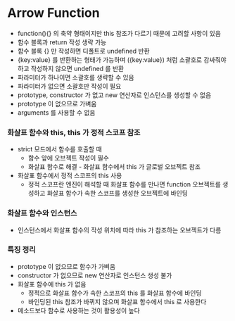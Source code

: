 # Arrow Function

- function(){} 의 축약 형태이지만 this 참조가 다르기 때문에 고려할 사항이 있음
- 함수 블록과 return 작성 생략 가능
- 함수 블록 {} 만 작성하면 디폴트로 undefined 반환
- {key:value} 를 반환하는 형태가 가능하며 ({key:value}) 처럼 소괄호로 감싸줘야하고 작성하지 않으면 undefined 를 반환
- 파라미터가 하나이면 소괄호를 생략할 수 있음
- 파라미터가 없으면 소괄호만 작성이 필요
- prototype, constructor 가 없고 new 연산자로 인스턴스를 생성할 수 없음
- prototype 이 없으므로 가벼움
- arguments 를 사용할 수 없음

### 화살표 함수와 this, this 가 정적 스코프 참조

- strict 모드에서 함수를 호출할 때
    - 함수 앞에 오브젝트 작성이 필수
    - 화살표 함수로 해결 - 화살표 함수에서 this 가 글로벌 오브젝트 참조
- 화살표 함수에서 정적 스코프의 this 사용
    - 정적 스코프란 엔진이 해석할 때 화살표 함수를 만나면 function 오브젝트를 생성하고 화살표 함수가 속한 스코프를 생성한 오브젝트에 바인딩

### 화살표 함수와 인스턴스

- 인스턴스에서 화살표 함수의 작성 위치에 따라 this 가 참조하는 오브젝트가 다름

### 특징 정리

- prototype 이 없으므로 함수가 가벼움
- constructor 가 없으므로 new 연산자로 인스턴스 생성 불가
- 화살표 함수에 this 가 없음
    - 정적으로 화살표 함수가 속한 스코프의 this 를 화살표 함수에 바인딩
    - 바인딩된 this 참조가 바뀌지 않으며 화살표 함수에서 this 로 사용한다
- 메소드보다 함수로 사용하는 것이 활용성이 높다 
